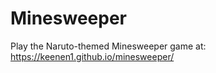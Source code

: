 # Minesweeper

Play the Naruto-themed Minesweeper game at: https://keenen1.github.io/minesweeper/

<!-- ![Old-school Minesweeper](/images/minesweeper.png) -->


